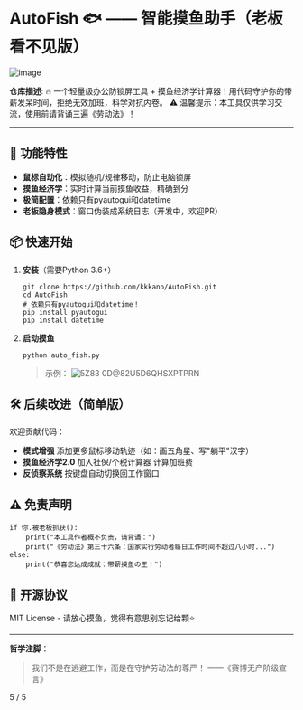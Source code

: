 # AutoFish 🐟 —— 智能摸鱼助手（老板看不见版）
![image](https://github.com/user-attachments/assets/c1c073c2-6e39-4505-9a93-6d820fa30aec)

**仓库描述**:
🔥 一个轻量级办公防锁屏工具 + 摸鱼经济学计算器！用代码守护你的带薪发呆时间，拒绝无效加班，科学对抗内卷。
⚠️ 温馨提示：本工具仅供学习交流，使用前请背诵三遍《劳动法》！

------

## 🚀 功能特性

- **鼠标自动化**：模拟随机/规律移动，防止电脑锁屏
- **摸鱼经济学**：实时计算当前摸鱼收益，精确到分
- **极简配置**：依赖只有pyautogui和datetime
- **老板隐身模式**：窗口伪装成系统日志（开发中，欢迎PR）

## 📦 快速开始

1. **安装**（需要Python 3.6+）

   ```
   git clone https://github.com/kkkano/AutoFish.git
   cd AutoFish
   # 依赖只有pyautogui和datetime！
   pip install pyautogui
   pip install datetime  
   ```

2. **启动摸鱼**

   ```
   python auto_fish.py
   ```

   > 示例：
   ![5Z83 0D@82U5D6QHSXPTPRN](https://github.com/user-attachments/assets/87bdb1bf-97d6-4a16-8a63-900633e79584)




## 🛠️ 后续改进（简单版）

欢迎贡献代码：

- **模式增强**
  添加更多鼠标移动轨迹（如：画五角星、写"躺平"汉字）
- **摸鱼经济学2.0**
  加入社保/个税计算器
  计算加班费
- **反侦察系统**
  按键盘自动切换回工作窗口

## ⚠️ 免责声明

```
if 你.被老板抓获():
    print("本工具作者概不负责，请背诵：")
    print("《劳动法》第三十六条：国家实行劳动者每日工作时间不超过八小时...")
else:
    print("恭喜您达成成就：带薪摸鱼の王！")
```

## 📜 开源协议

MIT License - 请放心摸鱼，觉得有意思别忘记给颗⭐️

------

**哲学注脚**：

> 我们不是在逃避工作，而是在守护劳动法的尊严！ ——《赛博无产阶级宣言》



5 / 5

